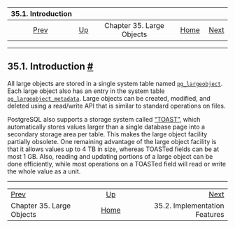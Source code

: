 <!--?xml version="1.0" encoding="UTF-8" standalone="no"?-->

|                   35.1. Introduction                   |                                                     |                           |                                                       |                                                                 |
| :----------------------------------------------------: | :-------------------------------------------------- | :-----------------------: | ----------------------------------------------------: | --------------------------------------------------------------: |
| [Prev](largeobjects.html "Chapter 35. Large Objects")  | [Up](largeobjects.html "Chapter 35. Large Objects") | Chapter 35. Large Objects | [Home](index.html "PostgreSQL 17devel Documentation") |  [Next](lo-implementation.html "35.2. Implementation Features") |

***

## 35.1. Introduction [#](#LO-INTRO)



All large objects are stored in a single system table named [`pg_largeobject`](catalog-pg-largeobject.html "53.30. pg_largeobject"). Each large object also has an entry in the system table [`pg_largeobject_metadata`](catalog-pg-largeobject-metadata.html "53.31. pg_largeobject_metadata"). Large objects can be created, modified, and deleted using a read/write API that is similar to standard operations on files.

PostgreSQL also supports a storage system called [“TOAST”](storage-toast.html "73.2. TOAST"), which automatically stores values larger than a single database page into a secondary storage area per table. This makes the large object facility partially obsolete. One remaining advantage of the large object facility is that it allows values up to 4 TB in size, whereas TOASTed fields can be at most 1 GB. Also, reading and updating portions of a large object can be done efficiently, while most operations on a TOASTed field will read or write the whole value as a unit.

***

|                                                        |                                                       |                                                                 |
| :----------------------------------------------------- | :---------------------------------------------------: | --------------------------------------------------------------: |
| [Prev](largeobjects.html "Chapter 35. Large Objects")  |  [Up](largeobjects.html "Chapter 35. Large Objects")  |  [Next](lo-implementation.html "35.2. Implementation Features") |
| Chapter 35. Large Objects                              | [Home](index.html "PostgreSQL 17devel Documentation") |                                   35.2. Implementation Features |
